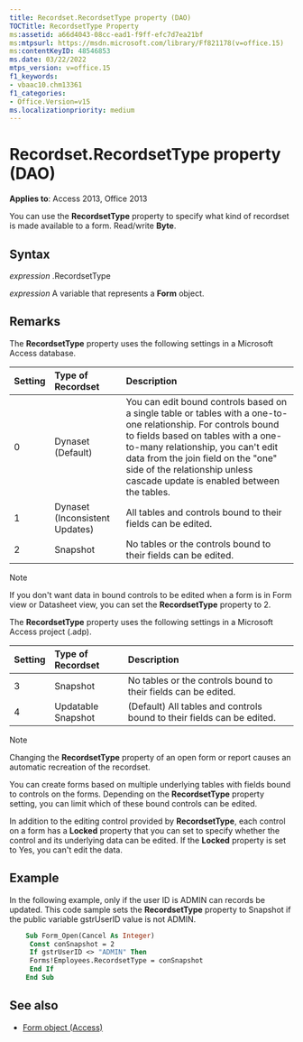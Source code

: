 ```yaml
---
title: Recordset.RecordsetType property (DAO)
TOCTitle: RecordsetType Property
ms:assetid: a66d4043-08cc-ead1-f9ff-efc7d7ea21bf
ms:mtpsurl: https://msdn.microsoft.com/library/Ff821178(v=office.15)
ms:contentKeyID: 48546853
ms.date: 03/22/2022
mtps_version: v=office.15
f1_keywords:
- vbaac10.chm13361
f1_categories:
- Office.Version=v15
ms.localizationpriority: medium
---
```


# Recordset.RecordsetType property (DAO)

**Applies to**: Access 2013, Office 2013

You can use the **RecordsetType** property to specify what kind of recordset is made available to a form. Read/write **Byte**.

## Syntax

*expression* .RecordsetType

*expression* A variable that represents a **Form** object.

## Remarks

The **RecordsetType** property uses the following settings in a Microsoft Access database.

|**Setting**|**Type of Recordset**|**Description**|
|:----------|:--------------------|:--------------|
| 0 | Dynaset (Default)  | You can edit bound controls based on a single table or tables with a one-to-one relationship. For controls bound to fields based on tables with a one-to-many relationship, you can't edit data from the join field on the &quot;one&quot; side of the relationship unless cascade update is enabled between the tables.</br>|
| 1 | Dynaset (Inconsistent Updates) | All tables and controls bound to their fields can be edited.</br>|
| 2| Snapshot | No tables or the controls bound to their fields can be edited.</br>|

> [!NOTE]
> If you don't want data in bound controls to be edited when a form is in Form view or Datasheet view, you can set the **RecordsetType** property to 2.

The **RecordsetType** property uses the following settings in a Microsoft Access project (.adp).

|**Setting**|**Type of Recordset**|**Description**|
|:----------|:--------------------|:--------------|
| 3 | Snapshot | No tables or the controls bound to their fields can be edited.</br>|
| 4 | Updatable Snapshot | (Default) All tables and controls bound to their fields can be edited.</br>|

> [!NOTE]
> Changing the **RecordsetType** property of an open form or report causes an automatic recreation of the recordset.

You can create forms based on multiple underlying tables with fields bound to controls on the forms. Depending on the **RecordsetType** property setting, you can limit which of these bound controls can be edited.

In addition to the editing control provided by **RecordsetType**, each control on a form has a **Locked** property that you can set to specify whether the control and its underlying data can be edited. If the **Locked** property is set to Yes, you can't edit the data.

## Example

In the following example, only if the user ID is ADMIN can records be updated. This code sample sets the **RecordsetType** property to Snapshot if the public variable gstrUserID value is not ADMIN.

```vb
    Sub Form_Open(Cancel As Integer) 
     Const conSnapshot = 2 
     If gstrUserID <> "ADMIN" Then 
     Forms!Employees.RecordsetType = conSnapshot 
     End If 
    End Sub
```

## See also

- [Form object (Access)](/vba-docs/api/Access.Form)
